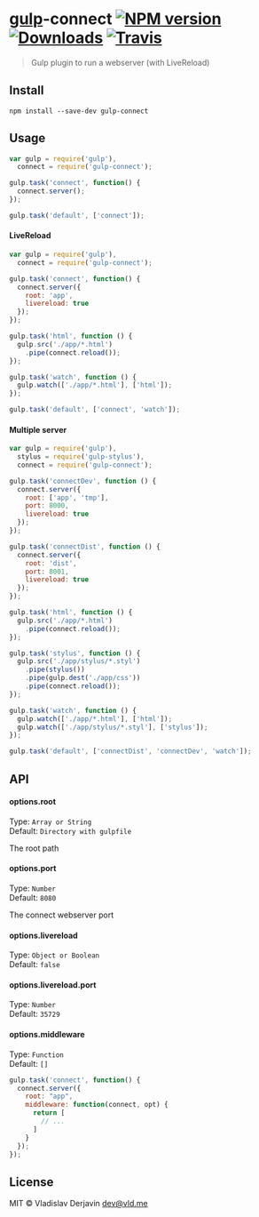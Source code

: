 [gulp](https://github.com/wearefractal/gulp)-connect  [![NPM version][npm-image]][npm-url] [![Downloads][downloads-image]][downloads-url] [![Travis][travis-image]][travis-url]
==================


> Gulp plugin to run a webserver (with LiveReload)

## Install

```
npm install --save-dev gulp-connect
```


## Usage

```js
var gulp = require('gulp'),
  connect = require('gulp-connect');

gulp.task('connect', function() {
  connect.server();
});

gulp.task('default', ['connect']);
```


#### LiveReload
```js
var gulp = require('gulp'),
  connect = require('gulp-connect');

gulp.task('connect', function() {
  connect.server({
    root: 'app',
    livereload: true
  });
});

gulp.task('html', function () {
  gulp.src('./app/*.html')
    .pipe(connect.reload());
});

gulp.task('watch', function () {
  gulp.watch(['./app/*.html'], ['html']);
});

gulp.task('default', ['connect', 'watch']);
```

#### Multiple server

```js
var gulp = require('gulp'),
  stylus = require('gulp-stylus'),
  connect = require('gulp-connect');

gulp.task('connectDev', function () {
  connect.server({
    root: ['app', 'tmp'],
    port: 8000,
    livereload: true
  });
});

gulp.task('connectDist', function () {
  connect.server({
    root: 'dist',
    port: 8001,
    livereload: true
  });
});

gulp.task('html', function () {
  gulp.src('./app/*.html')
    .pipe(connect.reload());
});

gulp.task('stylus', function () {
  gulp.src('./app/stylus/*.styl')
    .pipe(stylus())
    .pipe(gulp.dest('./app/css'))
    .pipe(connect.reload());
});

gulp.task('watch', function () {
  gulp.watch(['./app/*.html'], ['html']);
  gulp.watch(['./app/stylus/*.styl'], ['stylus']);
});

gulp.task('default', ['connectDist', 'connectDev', 'watch']);

```

## API

#### options.root

Type: `Array or String`   
Default: `Directory with gulpfile`   

The root path

#### options.port

Type: `Number`   
Default: `8080`

The connect webserver port

#### options.livereload

Type: `Object or Boolean`   
Default: `false`

#### options.livereload.port

Type: `Number`   
Default: `35729`

#### options.middleware

Type: `Function`   
Default: `[]`

```js
gulp.task('connect', function() {
  connect.server({
    root: "app",
    middleware: function(connect, opt) {
      return [
        // ...
      ]
    }
  });
});
```


## License

MIT © Vladislav Derjavin <dev@vld.me>


[npm-url]: https://npmjs.org/package/gulp-connect
[npm-image]: https://badge.fury.io/js/gulp-connect.svg
[travis-url]: https://travis-ci.org/AveVlad/gulp-connect
[travis-image]: https://travis-ci.org/AveVlad/gulp-connect.svg
[downloads-url]: https://github.com/AveVlad/gulp-connect/
[downloads-image]: http://img.shields.io/npm/dm/gulp-connect.svg

